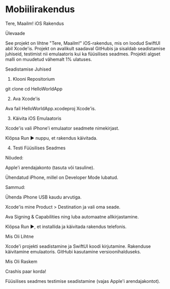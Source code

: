 # Mobiilirakendus

Tere, Maailm! iOS Rakendus

Ülevaade

See projekt on lihtne "Tere, Maailm!" iOS-rakendus, mis on loodud SwiftUI abil Xcode'is. Projekt on avalikult saadaval GitHubis ja sisaldab seadistamise juhiseid, testimist nii emulaatoris kui ka füüsilises seadmes. Projekti algset malli on muudetud vähemalt 1% ulatuses.

Seadistamise Juhised

1. Klooni Repositorium

 git clone <repository-url>
 cd HelloWorldApp

2. Ava Xcode'is

Ava fail HelloWorldApp.xcodeproj Xcode'is.

3. Käivita iOS Emulaatoris

Xcode'is vali iPhone'i emulaator seadmete nimekirjast.

Klõpsa Run ▶️ nuppu, et rakendus käivitada.

4. Testi Füüsilises Seadmes

Nõuded:

Apple'i arendajakonto (tasuta või tasuline).

Ühendatud iPhone, millel on Developer Mode lubatud.

Sammud:

Ühenda iPhone USB kaudu arvutiga.

Xcode'is mine Product > Destination ja vali oma seade.

Ava Signing & Capabilities ning luba automaatne allkirjastamine.

Klõpsa Run ▶️, et installida ja käivitada rakendus telefonis.


Mis Oli Lihtne

Xcode'i projekti seadistamine ja SwiftUI koodi kirjutamine.
Rakenduse käivitamine emulaatoris.
GitHubi kasutamine versioonihalduseks.

Mis Oli Raskem

Crashis paar korda!

Füüsilises seadmes testimise seadistamine (vajas Apple'i arendajakontot).

